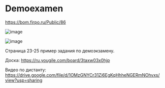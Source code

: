 # Demoexamen

https://bom.firpo.ru/Public/86

![image](https://github.com/user-attachments/assets/55c003bb-a684-4dce-8bf9-da0e11a69330)

![image](https://github.com/user-attachments/assets/dce48e67-2abf-4caa-9017-68d606c280e9)

Страница 23-25 пример задания по демоэкзамену. 

Доска: https://ru.yougile.com/board/3taxw03x0hjp

Видео по дистанту: https://drive.google.com/file/d/1OMzGNYCr31Zi6EgKqHhheNGERmNOhvxs/view?usp=sharing
